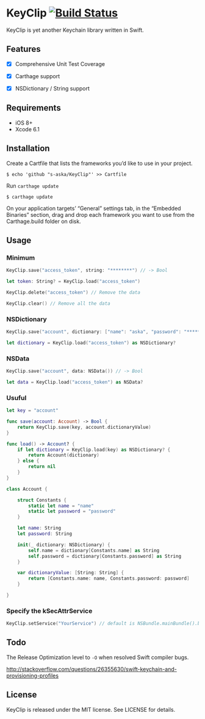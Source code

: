 # KeyClip [![Build Status](https://travis-ci.org/s-aska/KeyClip.svg)](https://travis-ci.org/s-aska/KeyClip)

KeyClip is yet another Keychain library written in Swift.


## Features

- [x] Comprehensive Unit Test Coverage
- [x] Carthage support
- [x] NSDictionary / String support


## Requirements

- iOS 8+
- Xcode 6.1


## Installation

Create a Cartfile that lists the frameworks you’d like to use in your project.

    $ echo 'github "s-aska/KeyClip"' >> Cartfile

Run `carthage update`

    $ carthage update

On your application targets’ “General” settings tab, in the “Embedded Binaries” section, drag and drop each framework you want to use from the Carthage.build folder on disk.


## Usage

### Minimum

```swift
KeyClip.save("access_token", string: "********") // -> Bool

let token: String? = KeyClip.load("access_token")

KeyClip.delete("access_token") // Remove the data

KeyClip.clear() // Remove all the data
```

### NSDictionary

```swift
KeyClip.save("account", dictionary: ["name": "aska", "password": "********"]) // -> Bool

let dictionary = KeyClip.load("access_token") as NSDictionary?
```

### NSData

```swift
KeyClip.save("account", data: NSData()) // -> Bool

let data = KeyClip.load("access_token") as NSData?
```

### Usuful

```swift
let key = "account"

func save(account: Account) -> Bool {
    return KeyClip.save(key, account.dictionaryValue)
}

func load() -> Account? {
    if let dictionary = KeyClip.load(key) as NSDictionary? {
        return Account(dictionary)
    } else {
        return nil
    }
}

class Account {

    struct Constants {
        static let name = "name"
        static let password = "password"
    }

    let name: String
    let password: String

    init(_ dictionary: NSDictionary) {
        self.name = dictionary[Constants.name] as String
        self.password = dictionary[Constants.password] as String
    }

    var dictionaryValue: [String: String] {
        return [Constants.name: name, Constants.password: password]
    }

}
```

### Specify the kSecAttrService

```swift
KeyClip.setService("YourService") // default is NSBundle.mainBundle().bundleIdentifier
```


## Todo

The Release Optimization level to `-O` when resolved Swift compiler bugs.

http://stackoverflow.com/questions/26355630/swift-keychain-and-provisioning-profiles


## License

KeyClip is released under the MIT license. See LICENSE for details.
